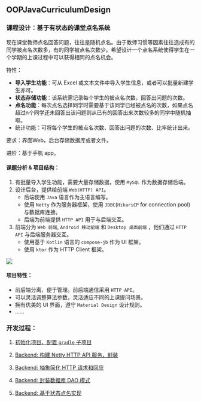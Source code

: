 ## OOPJavaCurriculumDesign

### 课程设计：基于有状态的课堂点名系统

现在课堂教师点名回答问题，往往是随机点名。由于教师习惯等因素往往造成有的同学被点名次数多，有的同学被点名次数少。希望设计一个点名系统使得学生在一个学期的上课过程中可以获得相同的点名机会。

特性：

- **导入学生功能**：可从 Excel 或文本文件中导入学生信息，或者可以批量新建学生亦可。
- **状态存储功能**：该系统需记录每个学生的被点名次数，回答出问题的次数。
- **点名功能**：每次点名选择同学时需要基于该同学已经被点名的次数，如果点名超过n个同学还未回答出该问题则从已有的回答出来次数较多的同学中随机抽取。
- 统计功能：可将每个学生的被点名次数、回答出问题的次数、比率统计出来。

要求：界面Web，后台存储数据库或者文件。

进阶：基于手机 app。

#### 课题分析 & 项目结构：

1. 有批量导入学生功能，需要大量存储数据，使用 `MySQL` 作为数据存储后端。
2. 设计后台，提供给前端 `Web(HTTP) API`。
    - 后端使用 `Java` 语言作为主语言编写。
    - 使用 `Netty` 作为服务器框架，使用 `JDBC`(`HikariCP` for connection pool) 与数据库连接。
    - 后端为前端提供 `HTTP API` 用于与后端交互。
3. 前端分为 `Web 前端`, `Android 移动前端` 和 `Desktop 桌面前端` ，他们通过 `HTTP API` 与后端服务器交互。
    - 使用基于 `Kotlin` 语言的 `compose-jb` 作为 UI 框架。
    - 使用 `ktor` 作为 HTTP Client 框架。

[![](https://mermaid.ink/img/eyJjb2RlIjoiZ3JhcGggTFJcbiAgICBiYWNrZW5kKEJhY2tlbmQpXG4gICAgZnJvbnRlbmRhbmRyb2lkKFwiRnJvbnRlbmQ6IEFuZHJvaWRcIilcbiAgICBmcm9udGVuZHdlYihcIkZyb250ZW5kOiBXZWJcIilcbiAgICBkYXRhYmFzZShcIkRhdGFiYXNlXCIpXG4gICAgZGF0YWJhc2UgLS0tIHxhY2Nlc3N8YmFja2VuZFxuICAgIGJhY2tlbmQgLS0-IHxIVFRQIEFQSXxmcm9udGVuZHdlYlxuICAgIGJhY2tlbmQgLS0-IHxIVFRQIEFQSXxmcm9udGVuZGFuZHJvaWQiLCJtZXJtYWlkIjp7InRoZW1lIjoiZGVmYXVsdCJ9LCJ1cGRhdGVFZGl0b3IiOmZhbHNlLCJhdXRvU3luYyI6dHJ1ZSwidXBkYXRlRGlhZ3JhbSI6ZmFsc2V9)](https://mermaid-js.github.io/mermaid-live-editor/edit##eyJjb2RlIjoiZ3JhcGggTFJcbiAgICBiYWNrZW5kKEJhY2tlbmQpXG4gICAgZnJvbnRlbmRhbmRyb2lkKFwiRnJvbnRlbmQ6IEFuZHJvaWRcIilcbiAgICBmcm9udGVuZHdlYihcIkZyb250ZW5kOiBXZWJcIilcbiAgICBkYXRhYmFzZShcIkRhdGFiYXNlXCIpXG4gICAgZGF0YWJhc2UgLS0-IHxhY2Nlc3N8YmFja2VuZFxuICAgIGJhY2tlbmQgLS0-IHxIVFRQIEFQSXxmcm9udGVuZHdlYlxuICAgIGJhY2tlbmQgLS0-IHxIVFRQIEFQSXxmcm9udGVuZGFuZHJvaWQiLCJtZXJtYWlkIjoie1xuICBcInRoZW1lXCI6IFwiZGVmYXVsdFwiXG59IiwidXBkYXRlRWRpdG9yIjpmYWxzZSwiYXV0b1N5bmMiOnRydWUsInVwZGF0ZURpYWdyYW0iOmZhbHNlfQ)

#### 项目特性：

- 前后端分离，便于管理。前后端通信采用 `HTTP API`。
- 可以灵活调整算法参数，灵活适应不同的上课提问场景。
- 拥有优美的 UI 界面，遵守 `Material Design` 设计规则。
- ......

### 开发过程：

1. [初始化项目，配置 `gradle` 子项目](article/01-init-project-and-configure-gradle.md)

2. [Backend: 构建 Netty HTTP API 服务，封装](article/02-build-netty-http-api.md)

3. [Backend: 抽象简化 HTTP 请求和回应](article/03-abstract-dto.md)

4. [Backend: 封装数据库 DAO 模式](article/04-wrap-database-dao.md)

5. [Backend: 基于状态点名实现](article/05-roll.md)

   
